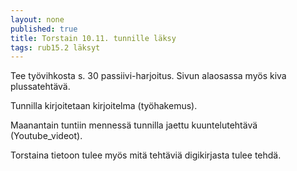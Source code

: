 ```yaml
---
layout: none
published: true
title: Torstain 10.11. tunnille läksy
tags: rub15.2 läksyt
---
```

Tee työvihkosta s. 30 passiivi-harjoitus. Sivun alaosassa myös kiva plussatehtävä.

Tunnilla kirjoitetaan kirjoitelma (työhakemus). 

Maanantain tuntiin mennessä tunnilla jaettu kuuntelutehtävä (Youtube_videot).

Torstaina tietoon tulee myös mitä tehtäviä digikirjasta tulee tehdä.
